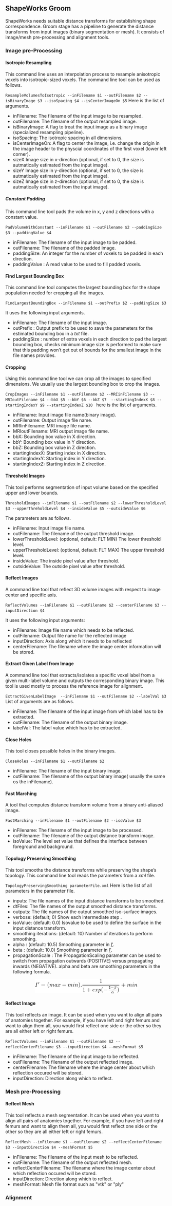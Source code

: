 ## ShapeWorks Groom

ShapeWorks needs suitable distance transforms for establishing shape correspondence. Groom stage has a pipeline to 
generate the distance transforms from input images (binary segmentation or mesh).  It consists of image/mesh pre-processing and 
alignment tools.

### Image pre-Processing 

#### Isotropic Resampling
This command line uses an interpolation process to resample anisotropic voxels into isotropic-sized voxels. The command
line tool can be used as follows.

``
ResampleVolumesToIsotropic --inFilename $1 --outFilename $2 --isBinaryImage $3 --isoSpacing $4 --isCenterImageOn $5
``
Here is the list of arguments.

* inFilename: The filename of the input image to be resampled.
* outFilename: The filename of the output resampled image.
* isBinaryImage: A flag to treat the input image as a binary image (specialized resampling pipeline).
* isoSpacing: The isotropic spacing in all dimensions.
* isCenterImageOn: A flag to center the image, i.e. change the origin in the image header to the physcial coordinates
 of the first voxel (lower left corner).
* sizeX                    Image size in x-direction (optional, if set to 0, the size is autmatically estimated from the input image).
* sizeY                    Image size in y-direction (optional, if set to 0, the size is autmatically estimated from the input image).
* sizeZ                    Image size in z-direction (optional, if set to 0, the size is autmatically estimated from the input image).

##### Constant Padding

This command line tool pads the volume in x, y and z directions with a constant value.

``
PadVolumeWithConstant --inFilename $1 --outFilename $2 --paddingSize $3 --paddingValue $4
``
* inFilename: The filename of the input image to be padded.
* outFilename: The filename of the padded image.
* paddingSize: An integer for the number of voxels to be padded in each direction.
* paddingValue : A read value to be used to fill padded voxels.

#### Find Largest Bounding Box

This command line tool computes the largest bounding box for the shape population needed for cropping all the images.

``
 FindLargestBoundingBox --inFilename $1 --outPrefix $2 --paddingSize $3 
``

It uses the following input arguments.
* inFilename: The filename of the input image.
* outPrefix : Output prefix to be used to save the parameters for the estimated bounding box in a *txt* file.
* paddingSize : number of extra voxels in each direction to pad the largest bounding box, checks minimum image size is performed to
make sure that this padding won’t get out of bounds for the smallest image in the file names provides.

#### Cropping

Using this command line tool we can crop all the images to specified dimensions. We usually use the largest bounding box 
to crop the images.

``
CropImages --inFilename $1 --outFilename $2 --MRIinFilename $3 --MRIoutFilename $4 --bbX $5 --bbY $6 --bbZ $7 
--startingIndexX $8 --startingIndexY $9 --startingIndexZ $10 
``
here is the list of arguments.
* inFilename: Input image file name(binary image).
* outFilename: Output image file name.
* MRIinFilename: MRI image file name.
* MRIoutFilename: MRI output image file name.
* bbX: Bounding box value in X direction.
* bbY: Bounding box value in Y direction.
* bbZ: Bounding box value in Z direction.
* startingIndexX: Starting index in X direction.
* startingIndexY: Starting index in Y direction.
* startingIndexZ: Starting index in Z direction.

#### Threshold Images
This tool performs segmentation of input volume based on the specified upper and lower bounds. 

``
ThresholdImages --inFilename $1 --outFilename $2 --lowerThresholdLevel $3 --upperThreholdLevel $4 --insideValue $5 --outsideValue $6
``

The parameters are as follows.

* inFilename: Input image file name.
* outFilename: The filename of the output threshold image.
* lowerThresholdLevel: (optional, default: FLT MIN) The lower threshold level.
* upperThresholdLevel: (optional, default: FLT MAX) The upper threshold level. 
* insideValue: The inside pixel value after threshold.
* outsideValue: The outside pixel value after threshold.

#### Reflect Images

A command line tool that reflect 3D volume images with respect to image center and specific axis.

``
ReflectVolumes --inFilename $1 --outFilename $2 --centerFilename $3 --inputDirection $4 
``

It uses the following input arguments:
* inFilename: Image file name which needs to be reflected.
* outFilename: Output file name for the reflected image
* inputDirection: Axis along which it needs to be reflected
* centerFilename: The filename where the image center information will be stored. 

#### Extract Given Label from Image

A command line tool that extracts/isolates a specific voxel label from a given multi-label volume and outputs the corresponding binary image.
This tool is used mostly to process the reference image for alignment.

``
ExtractGivenLabelImage  --inFilename $1 --outFilename $2 --labelVal $3
``
List of arguments are as follows.
* inFilename: The filename of the input image from which label has to be extracted.
* outFilename: The filename of the output binary image.
* labelVal: The label value which has to be extracted.

#### Close Holes

This tool closes possible holes in the binary images.

``
CloseHoles --inFilename $1 --outFilename $2
``

* inFilename: The filename of the input binary image.
* outFilename: The filename of the output binary image( usually the same os the inFilename).

#### Fast Marching
A tool that computes distance transform volume from a binary anti-aliased image.

``
FastMarching --inFilename $1 --outFilename $2 --isoValue $3
`` 

* inFilename: The filename of the input image to be processed.
* outFilename: The filename of the output distance transform image.
* isoValue: The level set value that defines the interface between foreground and background.

#### Topology Preserving Smoothing
This tool smooths the distance transforms while preserving the shape’s topology. This command line tool reads the parameters 
from a *xml* file. 

``
TopologyPreservingSmoothing parameterFile.xml
`` 
Here is the list of all parameters in the parameter file.

* inputs: The file names of the input distance transforms to be smoothed.
* dtFiles: The file names of the output smoothed distance transforms.
* outputs: The file names of the output smoothed iso-surface images.
* verbose: (default; 0) Show each intermediate step .
* isoValue: (default: 0.0) Isovalue to be used to define the surface in the input distance transform.
* smoothing iterations: (default: 10) Number of iterations to perform smoothing.
* alpha : (default: 10.5) Smoothing parameter in [I'](#equation/alpha).
* beta : (default: 10.0) Smoothing parameter in [I'](#equation/alpha).
* propagationScale : The PropagationScaling parameter can be used to switch from propagation outwards (POSITIVE) versus propagating
inwards (NEGATIVE).
alpha and beta are smoothing parameters in the following formula.

<p align="center"><img src="images/alpha.png" /></p>

#### Reflect Image
This tool reflects an image. It can be used when you want to align all pairs of anatomies together. For example, if you have left and right femurs and want to align them all, you would first reflect one side or the other so they are all either left or right femurs.

``
ReflectVolumes --inFilename $1 --outFilename $2 --reflectCenterFilename $3 --inputDirection $4 --meshFormat $5
``

* inFilename: The filename of the input image to be reflected.
* outFilename: The filename of the output reflected image.
* centerFilename: The filename where the image center about which reflection occured will be stored.
* inputDirection: Direction along which to reflect.

### Mesh pre-Processing

#### Reflect Mesh
This tool reflects a mesh segmentation. It can be used when you want to align all pairs of anatomies together. For example, if you have left and right femurs and want to align them all, you would first reflect one side or the other so they are all either left or right femurs.

``
ReflectMesh --inFilename $1 --outFilename $2 --reflectCenterFilename $3 --inputDirection $4 --meshFormat $5
``

* inFilename: The filename of the input mesh to be reflected.
* outFilename: The filename of the output reflected mesh.
* reflectCenterFilename: The filename where the image center about which reflection occured will be stored.
* inputDirection: Direction along which to reflect.
* meshFormat: Mesh file format such as "vtk" or "ply"

### Alignment 